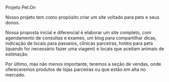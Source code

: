 Projeto Pet.On

Nosso projeto tem como propósito criar um site voltado para pets e seus donos.

Nossa proposta inicial e diferencial é elaborar um site completo, com agendamento de consultas e exames, um blog para compartilhar dicas, indicação de locais para passeios, clínicas parceiras, hotéis para pets (quando for necessário fazer uma viagem) e locais que aceitam animais de estimação.

Por último, mas não menos importante, teremos a seção de vendas, onde ofereceremos produtos de lojas parceiras ou que estão em alta no mercado.
